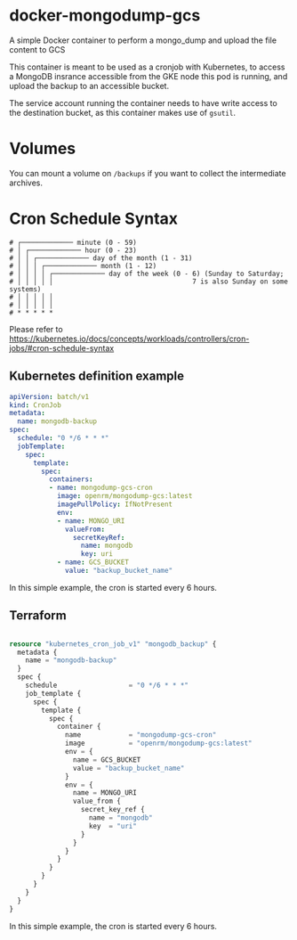 # docker-mongodump-gcs
A simple Docker container to perform a mongo_dump and upload the file content to GCS

This container is meant to be used as a cronjob with Kubernetes, to access a MongoDB insrance accessible from the GKE node this pod is running, and upload the backup to an accessible bucket.

The service account running the container needs to have write access to the destination bucket, as this container makes use of `gsutil`.

# Volumes
You can mount a volume on `/backups` if you want to collect the intermediate archives.

# Cron Schedule Syntax

```
# ┌───────────── minute (0 - 59)
# │ ┌───────────── hour (0 - 23)
# │ │ ┌───────────── day of the month (1 - 31)
# │ │ │ ┌───────────── month (1 - 12)
# │ │ │ │ ┌───────────── day of the week (0 - 6) (Sunday to Saturday;
# │ │ │ │ │                                   7 is also Sunday on some systems)
# │ │ │ │ │
# │ │ │ │ │
# * * * * *
```
Please refer to https://kubernetes.io/docs/concepts/workloads/controllers/cron-jobs/#cron-schedule-syntax


## Kubernetes definition example
```yaml
apiVersion: batch/v1
kind: CronJob
metadata:
  name: mongodb-backup
spec:
  schedule: "0 */6 * * *"
  jobTemplate:
    spec:
      template:
        spec:
          containers:
          - name: mongodump-gcs-cron
            image: openrm/mongodump-gcs:latest
            imagePullPolicy: IfNotPresent
            env:
            - name: MONGO_URI
              valueFrom:
                secretKeyRef:
                  name: mongodb
                  key: uri
            - name: GCS_BUCKET
              value: "backup_bucket_name"
```
In this simple example, the cron is started every 6 hours.

## Terraform
```tf

resource "kubernetes_cron_job_v1" "mongodb_backup" {
  metadata {
    name = "mongodb-backup"
  }
  spec {
    schedule                  = "0 */6 * * *"
    job_template {
      spec {
        template {
          spec {
            container {
              name            = "mongodump-gcs-cron"
              image           = "openrm/mongodump-gcs:latest"
              env = {
                name = GCS_BUCKET
                value = "backup_bucket_name"
              }
              env = {
                name = MONGO_URI
                value_from {
                  secret_key_ref {
                    name = "mongodb"
                    key  = "uri"
                  }
                }
              }
            }
          }
        }
      }
    }
  }
}
```
In this simple example, the cron is started every 6 hours.
